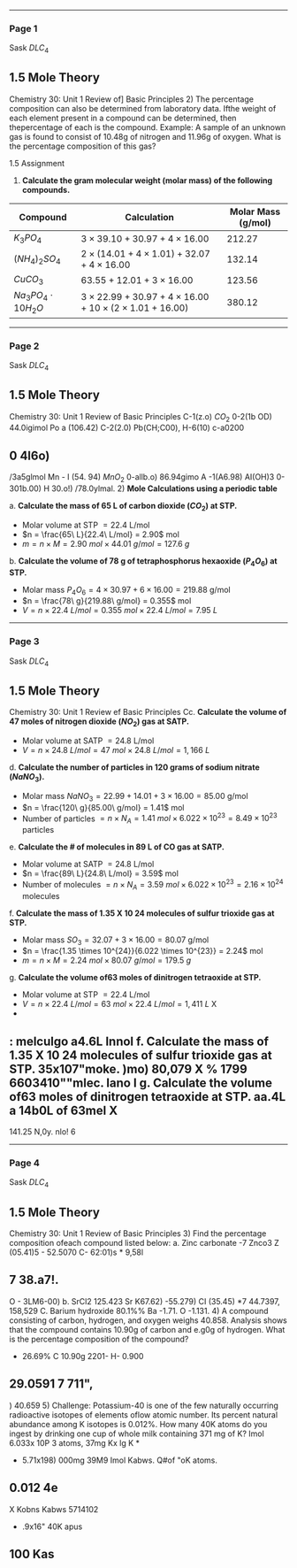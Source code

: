 

---

### Page 1

Sask
$DLC_4$
## 1.5 Mole Theory
Chemistry 30: Unit 1 Review of] Basic Principles
2) The percentage composition can also be determined from laboratory data. Ifthe weight of
each element present in a compound can be determined, then thepercentage of each is
the compound.
Example: A sample of an unknown gas is found to consist of 10.48g of nitrogen and 11.96g
of oxygen. What is the percentage composition of this gas?

1.5 Assignment
1) **Calculate the gram molecular weight (molar mass) of the following compounds.**

| Compound                   | Calculation                                                | Molar Mass (g/mol) |
|----------------------------|-----------------------------------------------------------|--------------------|
| $K_3PO_4$                  | $3 \times 39.10 + 30.97 + 4 \times 16.00$                | $212.27$          |
| $(NH_4)_2SO_4$             | $2 \times (14.01 + 4 \times 1.01) + 32.07 + 4 \times 16.00$ | $132.14$          |
| $CuCO_3$                   | $63.55 + 12.01 + 3 \times 16.00$                         | $123.56$          |
| $Na_3PO_4 \cdot 10H_2O$    | $3 \times 22.99 + 30.97 + 4 \times 16.00 + 10 \times (2 \times 1.01 + 16.00)$ | $380.12$          |

---

### Page 2

Sask
$DLC_4$
## 1.5 Mole Theory
Chemistry 30: Unit 1 Review of Basic Principles
C-1(z.o)
$CO_2$
0-2(1b OD)
44.0igimol
Po a (106.42)
C-2(2.0)
Pb(CH;C00),
H-6(10)
c-a0200
## 0 4l6o)
/3a5glmol
Mn - I (54. 94)
$MnO_2$
0-allb.o)
86.94gimo
A -1(A6.98)
AI(OH)3
0-301b.00)
H 30.o!) /78.0ylmal.
2) **Mole Calculations using a periodic table**

a. **Calculate the mass of 65 L of carbon dioxide ($CO_2$) at STP.**
- Molar volume at STP $= 22.4$ L/mol
- $n = \frac{65\ L}{22.4\ L/mol} = 2.90$ mol
- $m = n \times M = 2.90\ mol \times 44.01\ g/mol = 127.6\ g$

b. **Calculate the volume of 78 g of tetraphosphorus hexaoxide ($P_4O_6$) at STP.**
- Molar mass $P_4O_6 = 4 \times 30.97 + 6 \times 16.00 = 219.88$ g/mol
- $n = \frac{78\ g}{219.88\ g/mol} = 0.355$ mol
- $V = n \times 22.4\ L/mol = 0.355\ mol \times 22.4\ L/mol = 7.95\ L$


---

### Page 3

Sask
$DLC_4$
## 1.5 Mole Theory
Chemistry 30: Unit 1 Review ef Basic Principles
Cc. **Calculate the volume of 47 moles of nitrogen dioxide ($NO_2$) gas at SATP.**
- Molar volume at SATP $= 24.8$ L/mol
- $V = n \times 24.8\ L/mol = 47\ mol \times 24.8\ L/mol = 1,166\ L$

d. **Calculate the number of particles in 120 grams of sodium nitrate ($NaNO_3$).**
- Molar mass $NaNO_3 = 22.99 + 14.01 + 3 \times 16.00 = 85.00$ g/mol
- $n = \frac{120\ g}{85.00\ g/mol} = 1.41$ mol
- Number of particles $= n \times N_A = 1.41\ mol \times 6.022 \times 10^{23} = 8.49 \times 10^{23}$ particles

e. **Calculate the # of molecules in 89 L of CO gas at SATP.**
- Molar volume at SATP $= 24.8$ L/mol
- $n = \frac{89\ L}{24.8\ L/mol} = 3.59$ mol
- Number of molecules $= n \times N_A = 3.59\ mol \times 6.022 \times 10^{23} = 2.16 \times 10^{24}$ molecules

f. **Calculate the mass of 1.35 X 10 24 molecules of sulfur trioxide gas at STP.**
- Molar mass $SO_3 = 32.07 + 3 \times 16.00 = 80.07$ g/mol
- $n = \frac{1.35 \times 10^{24}}{6.022 \times 10^{23}} = 2.24$ mol
- $m = n \times M = 2.24\ mol \times 80.07\ g/mol = 179.5\ g$

g. **Calculate the volume of63 moles of dinitrogen tetraoxide at STP.**
- Molar volume at STP $= 22.4$ L/mol
- $V = n \times 22.4\ L/mol = 63\ mol \times 22.4\ L/mol = 1,411\ L$
X
-
:
melculgo
a4.6L
Innol
f. Calculate the mass of 1.35 X 10 24 molecules of sulfur trioxide gas at STP.
35x107"moke.
)mo)
80,079
X
%
1799
6603410""mlec.
lano I
g. Calculate the volume of63 moles of dinitrogen tetraoxide at STP.
aa.4L
a 14b0L of
63mel X
-
141.25
N,0y.
nlo!
6


---

### Page 4

Sask
$DLC_4$
## 1.5 Mole Theory
Chemistry 30: Unit 1 Review of Basic Principles
3) Find the percentage composition ofeach compound listed below:
a. Zinc carbonate -7 Znco3
Z (05.41)5 - 52.5070
C- 62:01)s *
9,58l
## 7 38.a7!.
O - 3LM6-00)
b. SrCl2
125.423
Sr K67.62) -55.279)
CI (35.45) *7 44.7397,
158,529
C. Barium hydroxide
80.1%%
Ba
-1.71.
O
-1.131.
4) A compound consisting of carbon, hydrogen, and oxygen weighs 40.858. Analysis shows that
the compound contains 10.90g of carbon and e.g0g of hydrogen. What is the percentage
composition of the compound?
- 26.69%
C 10.90g
2201-
H- 0.900
## 29.0591 7 711",
)
40.659
5) Challenge: Potassium-40 is one of the few naturally occurring radioactive isotopes of elements
oflow atomic number. Its percent natural abundance among K isotopes is 0.012%. How many
40K atoms do you ingest by drinking one cup of whole milk containing 371 mg of K?
Imol
6.033x 10P 3 atoms,
37mg Kx lg K
*
* 5.71x198)
000mg
39M9
Imol
Kabws.
Q#of "oK atoms.
## 0.012 4e
X
Kobns
Kabws
5714102
- .9x16" 40K apus
## 100 Kas